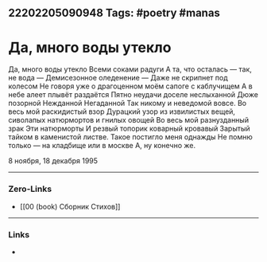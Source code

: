 22202205090948
Tags: #poetry #manas 
---
# Да, много воды утекло

Да, много воды утекло
Всеми соками радуги
А та, что осталась — так, не вода —
Демисезонное оледенение — 
Даже не скрипнет под колесом
Не говоря уже о драгоценном моём сапоге с каблучищем
А в небе алеет плывёт раздаётся
Пятно неудачи доселе неслыханной
Дюже позорной
Нежданной
Негаданной
Так никому и неведомой вовсе.
Во весь мой раскидистый взор
Дурацкий узор из извилистых вещей,
      сиволапых натюрмортов и гнилых овощей
Во весь мой разнузданный зрак
Эти натюрморты
И резвый топорик коварный кровавый
Зарытый тайком в каменистой листве.
Такое постигло меня однажды
Не помню только — на кладбище или в москве
А, ну конечно же.

8 ноября, 18 декабря 1995

---
### Zero-Links
- [[00 (book) Сборник Стихов]]
---
### Links
- 


